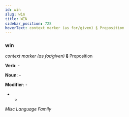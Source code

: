 ```yaml
---
id: win
slug: win
title: WİN
sidebar_position: 728
hoverText: context marker (as for/given) § Preposition
---
```


### win

*context marker (as for/given)* **§** Preposition

**Verb**: -

**Noun**: -

**Modifier**: -

- -

*Misc Language Family*